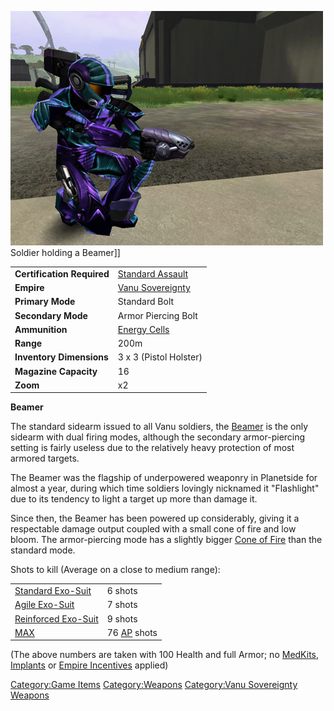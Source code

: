 ![](images/PSScreenShot0293.jpg "fig:PSScreenShot0293.jpg") Soldier holding a
Beamer\]\]

|                            |                                         |
| -------------------------- | --------------------------------------- |
| **Certification Required** | [Standard Assault](Standard_Assault.md) |
| **Empire**                 | [Vanu Sovereignty](Vanu_Sovereignty.md) |
| **Primary Mode**           | Standard Bolt                           |
| **Secondary Mode**         | Armor Piercing Bolt                     |
| **Ammunition**             | [Energy Cells](Energy_Cell.md)          |
| **Range**                  | 200m                                    |
| **Inventory Dimensions**   | 3 x 3 (Pistol Holster)                  |
| **Magazine Capacity**      | 16                                      |
| **Zoom**                   | x2                                      |

**Beamer**

The standard sidearm issued to all Vanu soldiers, the
[Beamer](Beamer.md) is the only sidearm with dual firing modes,
although the secondary armor-piercing setting is fairly useless due to
the relatively heavy protection of most armored targets.

The Beamer was the flagship of underpowered weaponry in Planetside for
almost a year, during which time soldiers lovingly nicknamed it
"Flashlight" due to its tendency to light a target up more than damage
it.

Since then, the Beamer has been powered up considerably, giving it a
respectable damage output coupled with a small cone of fire and low
bloom. The armor-piercing mode has a slightly bigger [Cone of
Fire](Cone_of_Fire.md) than the standard mode.

Shots to kill (Average on a close to medium range):

|                                               |                                  |
| --------------------------------------------- | -------------------------------- |
| [Standard Exo-Suit](Standard_Exo-Suit.md)     | 6 shots                          |
| [Agile Exo-Suit](Agile_Exo-Suit.md)           | 7 shots                          |
| [Reinforced Exo-Suit](Reinforced_Exo-Suit.md) | 9 shots                          |
| [MAX](Mechanized_Assault_Exo-Suit.md)         | 76 [AP](Armor_Piercing.md) shots |

(The above numbers are taken with 100 Health and full Armor; no
[MedKits](MedKit.md), [Implants](Implants.md) or [Empire
Incentives](Empire_Incentives.md) applied)

[Category:Game Items](Category:Game_Items.md)
[Category:Weapons](Category:Weapons.md) [Category:Vanu
Sovereignty Weapons](Category:Vanu_Sovereignty_Weapons.md)

